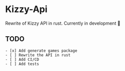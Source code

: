 # Kizzy-Api

Rewrite of Kizzy API in rust. Currently in development 🚧

## TODO
    - [x] Add generate games package
    - [ ] Rewrite the API in rust
    - [ ] Add CI/CD
    - [ ] Add tests